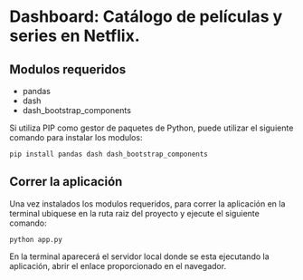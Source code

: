 # Dashboard: Catálogo de películas y series en Netflix.

## Modulos requeridos

* pandas
* dash
* dash_bootstrap_components

Si utiliza PIP como gestor de paquetes de Python, puede utilizar el siguiente comando para instalar los modulos:

`pip install pandas dash dash_bootstrap_components`

## Correr la aplicación

Una vez instalados los modulos requeridos, para correr la aplicación en la terminal ubiquese en la ruta
raiz del proyecto y ejecute el siguiente comando:

`python app.py`

En la terminal aparecerá el servidor local donde se esta ejecutando la aplicación, abrir el enlace proporcionado en el navegador.